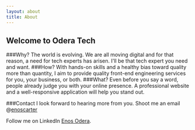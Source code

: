 ```yaml
---
layout: about
title: About
---
```


## Welcome to Odera Tech

###Why?
The world is evolving. We are all moving digital and for that reason, a need for tech experts has arisen. I'll be that tech expert you need and want.
###How?
With hands-on skills and a healthy bias toward quality more than quantity, I aim to provide quality front-end engineering services for you, your business, or both.
###What?
Even before you say a word, people already judge you with your online presence. A professional website and a well-responsive application will help you stand out. 

###Contact
I look forward to hearing more from you. Shoot me an email @[enoscarter](enoscarter@gmail.com)

Follow me on LinkedIn [Enos Odera](https://www.linkedin.com/in/enos-odera-b2b-saas-copywriter/).
